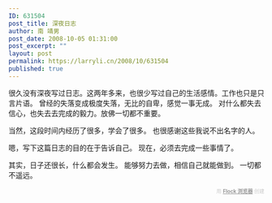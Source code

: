```yaml
---
ID: 631504
post_title: 深夜日志
author: 南 靖男
post_date: 2008-10-05 01:31:00
post_excerpt: ""
layout: post
permalink: https://larryli.cn/2008/10/631504
published: true
---
```

很久没有深夜写过日志。这两年多来，也很少写过自己的生活感情。工作也只是只言片语。
曾经的失落变成极度失落，无比的自卑，感觉一事无成。
对什么都失去信心，也失去去完成的毅力。放佛一切都不重要。

当然，这段时间内经历了很多，学会了很多。
也很感谢这些我说不出名字的人。

嗯，写下这篇日志的目的在于告诉自己。
现在，必须去完成一些事情了。

其实，日子还很长，什么都会发生。
能够努力去做，相信自己就能做到。
一切都不遥远。
   <div class="flockcredit" style="text-align: right; color: #CCC; font-size: x-small;">用 <a href="http://www.flock.com/blogged-with-flock" style="color: #999; font-weight: bold;" target="_new" title="Flock Browser">Flock 浏览器</a> 创建</div>